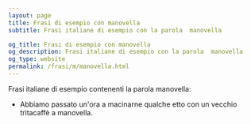 ```yaml
---
layout: page
title: Frasi di esempio con manovella 
subtitle: Frasi italiane di esempio con la parola  manovella

og_title: Frasi di esempio con manovella 
og_description: Frasi italiane di esempio con la parola  manovella
og_type: website
permalink: /frasi/m/manovella.html
---
```


Frasi italiane di esempio contenenti la parola manovella:


- Abbiamo passato un'ora a macinarne qualche etto con un vecchio tritacaffè a manovella.
